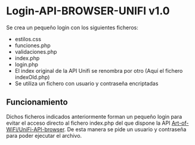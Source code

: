 # Login-API-BROWSER-UNIFI v1.0

Se crea un pequeño login con los siguientes ficheros:
* estilos.css
* funciones.php
* validaciones.php
* index.php
* login.php
* El index original de la API Unifi se renombra por otro (Aquí el fichero indexOld.php)
* Se utiliza un fichero con usuario y contraseña encriptadas

## Funcionamiento

Dichos ficheros indicados anteriormente forman un pequeño login para evitar el acceso directo al fichero index.php del que dispone la API
[Art-of-WiFi/UniFi-API-browser](https://github.com/Art-of-WiFi/UniFi-API-browser). De esta manera se pide un usuario y contraseña para poder ejecutar el archivo.

